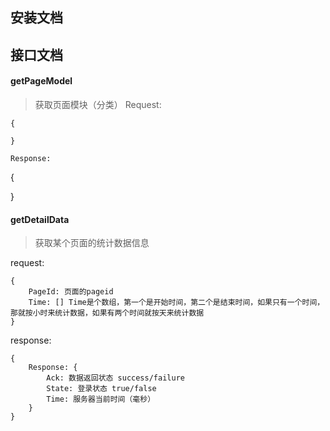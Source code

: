 安装文档
-----------------------------

接口文档
-----------------------------
#### getPageModel
> 获取页面模块（分类）
Request:
```
{

}

Response:
```
{
    
}

#### getDetailData
> 获取某个页面的统计数据信息

request:
```
{
    PageId: 页面的pageid
    Time: [] Time是个数组，第一个是开始时间，第二个是结束时间，如果只有一个时间，那就按小时来统计数据，如果有两个时间就按天来统计数据
}
```

response:
```
{
    Response: {
        Ack: 数据返回状态 success/failure
        State: 登录状态 true/false
        Time: 服务器当前时间（毫秒）
    }
}
```